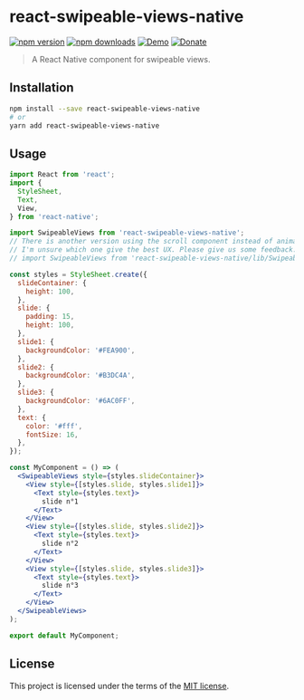 # react-swipeable-views-native

[![npm version](https://img.shields.io/npm/v/react-swipeable-views-native.svg)](https://www.npmjs.com/package/react-swipeable-views-native)
[![npm downloads](https://img.shields.io/npm/dm/react-swipeable-views-native.svg)](https://www.npmjs.com/package/react-swipeable-views-native)
[![Demo](https://img.shields.io/badge/demo-expo-blue.svg)](https://expo.io/@yacut/react-swipeable-views-native)
[![Donate](https://img.shields.io/badge/$-support-green.svg)](https://paypal.me/yacut)

> A React Native component for swipeable views.

## Installation

```sh
npm install --save react-swipeable-views-native
# or
yarn add react-swipeable-views-native
```

## Usage

```jsx
import React from 'react';
import {
  StyleSheet,
  Text,
  View,
} from 'react-native';

import SwipeableViews from 'react-swipeable-views-native';
// There is another version using the scroll component instead of animated.
// I'm unsure which one give the best UX. Please give us some feedback.
// import SwipeableViews from 'react-swipeable-views-native/lib/SwipeableViews.scroll';

const styles = StyleSheet.create({
  slideContainer: {
    height: 100,
  },
  slide: {
    padding: 15,
    height: 100,
  },
  slide1: {
    backgroundColor: '#FEA900',
  },
  slide2: {
    backgroundColor: '#B3DC4A',
  },
  slide3: {
    backgroundColor: '#6AC0FF',
  },
  text: {
    color: '#fff',
    fontSize: 16,
  },
});

const MyComponent = () => (
  <SwipeableViews style={styles.slideContainer}>
    <View style={[styles.slide, styles.slide1]}>
      <Text style={styles.text}>
        slide n°1
      </Text>
    </View>
    <View style={[styles.slide, styles.slide2]}>
      <Text style={styles.text}>
        slide n°2
      </Text>
    </View>
    <View style={[styles.slide, styles.slide3]}>
      <Text style={styles.text}>
        slide n°3
      </Text>
    </View>
  </SwipeableViews>
);

export default MyComponent;
```

## License

This project is licensed under the terms of the
[MIT license](https://github.com/oliviertassinari/react-swipeable-views/blob/master/LICENSE).